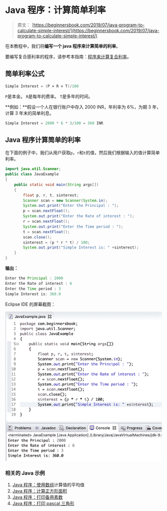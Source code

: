 # Java 程序：计算简单利率

> 原文： [https://beginnersbook.com/2019/07/java-program-to-calculate-simple-interest/](https://beginnersbook.com/2019/07/java-program-to-calculate-simple-interest/)

在本教程中，我们将**编写一个 java 程序来计算简单的利率**。

要编写复合感利率的程序，请参考本指南：[程序来计算复合利率](https://beginnersbook.com/2019/07/java-program-to-calculate-compound-interest/)。

## 简单利率公式

```java
Simple Interest = (P × R × T)/100
```

`P`是本金。
`R`是每年的费率。
`T`是多年的时间。

**例如：**假设一个人在银行账户中存入 2000 INR，年利率为 6%，为期 3 年，计算 3 年末的简单利息。

```java
Simple Interest = 2000 * 6 * 3/100 = 360 INR
```

## Java 程序计算简单的利率

在下面的例子中，我们从用户获取`p`，`r`和`t`的值，然后我们根据输入的值计算简单利率。

```java
import java.util.Scanner;
public class JavaExample
{
    public static void main(String args[]) 
    {
        float p, r, t, sinterest;
        Scanner scan = new Scanner(System.in);
        System.out.print("Enter the Principal : ");
        p = scan.nextFloat();
        System.out.print("Enter the Rate of interest : ");
        r = scan.nextFloat();
        System.out.print("Enter the Time period : ");
        t = scan.nextFloat();
        scan.close();
        sinterest = (p * r * t) / 100;
        System.out.print("Simple Interest is: " +sinterest);
    }
}
```

**输出：**

```java
Enter the Principal : 2000
Enter the Rate of interest : 6
Enter the Time period : 3
Simple Interest is: 360.0
```

Eclipse IDE 的屏幕截图：

![Java Program to calculate simple interest](img/36b5016a735f44d1b399da0faa02cb34.jpg)

### 相关的 Java 示例

1.  [Java 程序：使用数组](https://beginnersbook.com/2017/09/java-program-to-calculate-average-using-array/)计算值的平均值
2.  [Java 程序：计算正方形面积](https://beginnersbook.com/2014/01/java-program-to-calculate-area-of-square/)
3.  [Java 程序：打印备用素数](https://beginnersbook.com/2019/04/java-program-to-print-alternate-prime-numbers/)
4.  [Java 程序：打印 pascal 三角形](https://beginnersbook.com/2019/02/java-program-to-print-pascal-triangle/)